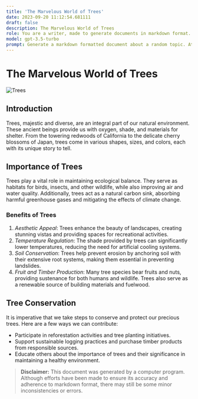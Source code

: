 ```yaml
---
title: 'The Marvelous World of Trees'
date: 2023-09-20 11:12:54.681111
draft: false
description: The Marvelous World of Trees
role: You are a writer, made to generate documents in markdown format. It is very important that all of the documents you generate are in valid markdown format.
model: gpt-3.5-turbo
prompt: Generate a markdown formatted document about a random topic. At the bottom, include a disclaimer explaining that the document was generated by you. The first line of the document should be the title. Make sure that the entire document is in proper markdown format, using a mix of various tags to make the document visually appealing.
---
```


# The Marvelous World of Trees

![Trees](https://cdn.pixabay.com/photo/2016/02/19/10/56/trees-1211226_1280.jpg)

## Introduction

Trees, majestic and diverse, are an integral part of our natural environment. These ancient beings provide us with oxygen, shade, and materials for shelter. From the towering redwoods of California to the delicate cherry blossoms of Japan, trees come in various shapes, sizes, and colors, each with its unique story to tell.

## Importance of Trees

Trees play a vital role in maintaining ecological balance. They serve as habitats for birds, insects, and other wildlife, while also improving air and water quality. Additionally, trees act as a natural carbon sink, absorbing harmful greenhouse gases and mitigating the effects of climate change.

### Benefits of Trees

1. *Aesthetic Appeal*: Trees enhance the beauty of landscapes, creating stunning vistas and providing spaces for recreational activities.
2. *Temperature Regulation*: The shade provided by trees can significantly lower temperatures, reducing the need for artificial cooling systems.
3. *Soil Conservation*: Trees help prevent erosion by anchoring soil with their extensive root systems, making them essential in preventing landslides.
4. *Fruit and Timber Production*: Many tree species bear fruits and nuts, providing sustenance for both humans and wildlife. Trees also serve as a renewable source of building materials and fuelwood.

## Tree Conservation

It is imperative that we take steps to conserve and protect our precious trees. Here are a few ways we can contribute:

- Participate in reforestation activities and tree planting initiatives.
- Support sustainable logging practices and purchase timber products from responsible sources.
- Educate others about the importance of trees and their significance in maintaining a healthy environment.

> **Disclaimer:** This document was generated by a computer program. Although efforts have been made to ensure its accuracy and adherence to markdown format, there may still be some minor inconsistencies or errors.